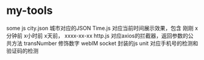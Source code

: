 # my-tools
some js
city.json 城市对应的JSON
Time.js 对应当前时间展示效果，包含 刚刚  x分钟前 x小时前 x天前， xxxx-xx-xx
http.js 对应axios的拦截器，返回参数的公共方法
transNumber 修饰数字
webIM socket 封装的js
unit 对应手机号的检测和验证码的检测
